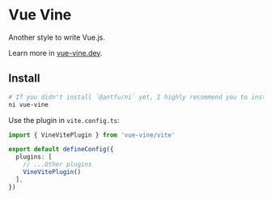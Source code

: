 # Vue Vine

Another style to write Vue.js.

Learn more in [vue-vine.dev](https://vue-vine.dev/).

## Install

```bash
# If you didn't install `@antfu/ni` yet, I highly recommend you to install it.
ni vue-vine
```

Use the plugin in `vite.config.ts`:

```ts
import { VineVitePlugin } from 'vue-vine/vite'

export default defineConfig({
  plugins: [
    // ...Other plugins
    VineVitePlugin()
  ],
})
```
